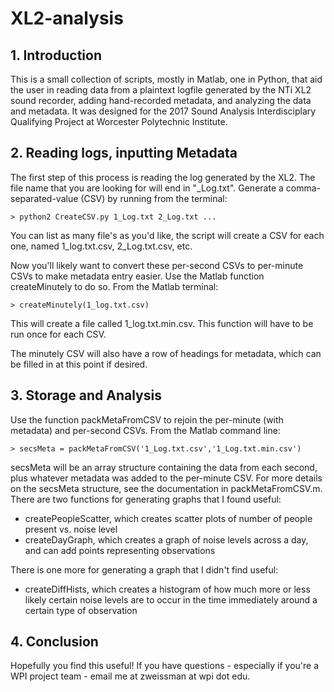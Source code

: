 # XL2-analysis

## 1. Introduction
This is a small collection of scripts, mostly in Matlab, one in Python, that aid the user in reading data from a plaintext logfile generated by the NTi XL2 sound recorder, adding hand-recorded metadata, and analyzing the data and metadata. It was designed for the 2017 Sound Analysis Interdisciplary Qualifying Project at Worcester Polytechnic Institute.

## 2. Reading logs, inputting Metadata
The first step of this process is reading the log generated by the XL2. The file name that you are looking for will end in "_Log.txt". Generate a comma-separated-value (CSV) by running from the terminal:

`> python2 CreateCSV.py 1_Log.txt 2_Log.txt ...`

You can list as many file's as you'd like, the script will create a CSV for each one, named 1_log.txt.csv, 2_Log.txt.csv, etc.

Now you'll likely want to convert these per-second CSVs to per-minute CSVs to make metadata entry easier. Use the Matlab function createMinutely to do so. From the Matlab terminal:

`> createMinutely(1_log.txt.csv)`

This will create a file called 1_log.txt.min.csv. This function will have to be run once for each CSV. 

The minutely CSV will also have a row of headings for metadata, which can be filled in at this point if desired.

## 3. Storage and Analysis
Use the function packMetaFromCSV to rejoin the per-minute (with metadata) and per-second CSVs. From the Matlab command line:

`> secsMeta = packMetaFromCSV('1_Log.txt.csv','1_Log.txt.min.csv')`

secsMeta will be an array structure containing the data from each second, plus whatever metadata was added to the per-minute CSV. For more details on the secsMeta structure, see the documentation in packMetaFromCSV.m.
There are two functions for generating graphs that I found useful:
- createPeopleScatter, which creates scatter plots of number of people present vs. noise level
- createDayGraph, which creates a graph of noise levels across a day, and can add points representing observations

There is one more for generating a graph that I didn't find useful:
- createDiffHists, which creates a histogram of how much more or less likely certain noise levels are to occur in the time immediately around a certain type of observation

## 4. Conclusion
Hopefully you find this useful! If you have questions - especially if you're a WPI project team - email me at zweissman at wpi dot edu.

